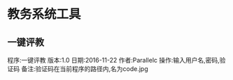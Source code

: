# 教务系统工具
## 一键评教
程序:一键评教
版本:1.0
日期:2016-11-22
作者:Parallelc
操作:输入用户名,密码,验证码
备注:验证码在当前程序的路径内,名为code.jpg

